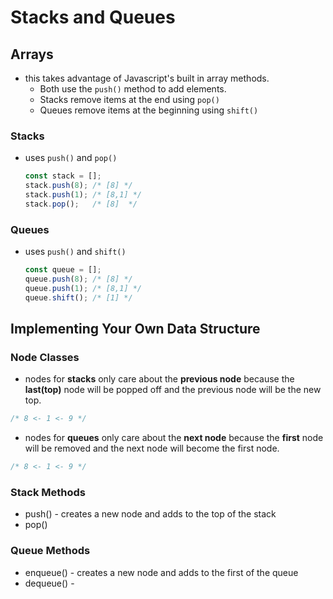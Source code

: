 # Stacks and Queues
## Arrays
- this takes advantage of Javascript's built in array methods.  
    - Both use the `push()` method to add elements. 
    - Stacks remove items at the end using `pop()`
    - Queues remove items at the beginning using `shift()`
    
### Stacks
- uses `push()` and `pop()`
    ```javascript
    const stack = [];
    stack.push(8); /* [8] */
    stack.push(1); /* [8,1] */
    stack.pop();   /* [8]  */
    ```
### Queues
- uses `push()` and `shift()`
    ```javascript
    const queue = [];
    queue.push(8); /* [8] */
    queue.push(1); /* [8,1] */
    queue.shift(); /* [1] */
    ```

## Implementing Your Own Data Structure
### Node Classes
- nodes for **stacks** only care about the **previous node** because the **last(top)** node will be popped off and the previous node will be the new top.  
```javascript
/* 8 <- 1 <- 9 */
```
- nodes for **queues** only care about the **next node** because the **first** node will be removed and the next node will become the first node. 
```javascript
/* 8 <- 1 <- 9 */
```

### Stack Methods
- push() - creates a new node and adds to the top of the stack
- pop()

### Queue Methods 
- enqueue() - creates a new node and adds to the first of the queue
- dequeue() - 

